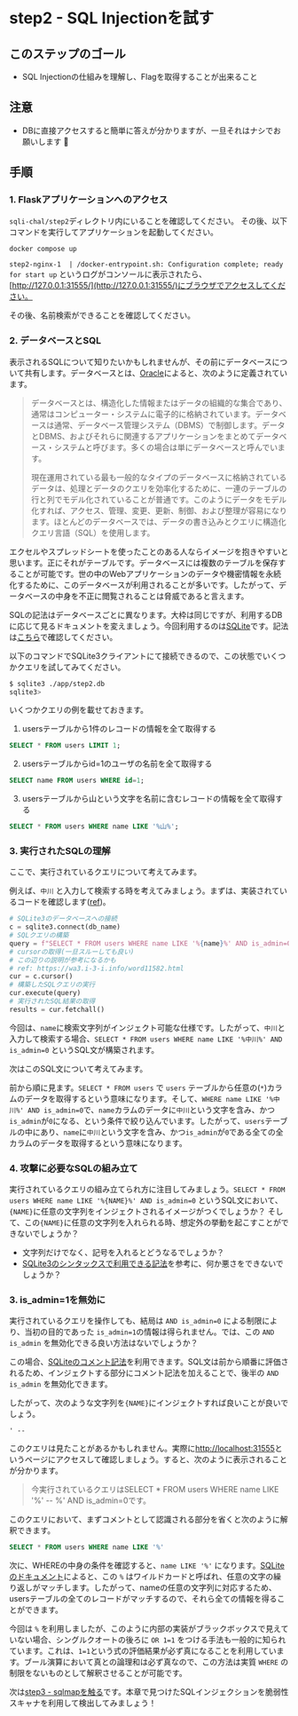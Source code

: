 # step2 - SQL Injectionを試す
## このステップのゴール
- SQL Injectionの仕組みを理解し、Flagを取得することが出来ること

## 注意
- DBに直接アクセスすると簡単に答えが分かりますが、一旦それはナシでお願いします :bow:

## 手順
### 1. Flaskアプリケーションへのアクセス
`sqli-chal/step2`ディレクトリ内にいることを確認してください。
その後、以下コマンドを実行してアプリケーションを起動してください。

```bash
docker compose up
```

`step2-nginx-1  | /docker-entrypoint.sh: Configuration complete; ready for start up` というログがコンソールに表示されたら、[http://127.0.0.1:31555/](http://127.0.0.1:31555/)にブラウザでアクセスしてください。

その後、名前検索ができることを確認してください。

### 2. データベースとSQL

表示されるSQLについて知りたいかもしれませんが、その前にデータベースについて共有します。データベースとは、[Oracle](https://www.oracle.com/jp/database/what-is-database/)によると、次のように定義されています。

> データベースとは、構造化した情報またはデータの組織的な集合であり、通常はコンピューター・システムに電子的に格納されています。データベースは通常、データベース管理システム（DBMS）で制御します。データとDBMS、およびそれらに関連するアプリケーションをまとめてデータベース・システムと呼びます。多くの場合は単にデータベースと呼んでいます。
> 
> 現在運用されている最も一般的なタイプのデータベースに格納されているデータは、処理とデータのクエリを効率化するために、一連のテーブルの行と列でモデル化されていることが普通です。このようにデータをモデル化すれば、アクセス、管理、変更、更新、制御、および整理が容易になります。ほとんどのデータベースでは、データの書き込みとクエリに構造化クエリ言語（SQL）を使用します。

エクセルやスプレッドシートを使ったことのある人ならイメージを抱きやすいと思います。正にそれがテーブルです。データベースには複数のテーブルを保存することが可能です。世の中のWebアプリケーションのデータや機密情報を永続化するために、このデータベースが利用されることが多いです。したがって、データベースの中身を不正に閲覧されることは脅威であると言えます。

SQLの記法はデータベースごとに異なります。大枠は同じですが、利用するDBに応じて見るドキュメントを変えましょう。今回利用するのは[SQLite](https://www.sqlite.org/docs.html)です。記法は[こちら](https://www.sqlite.org/lang.html)で確認してください。

以下のコマンドでSQLite3クライアントにて接続できるので、この状態でいくつかクエリを試してみてください。

```bash
$ sqlite3 ./app/step2.db
sqlite3> 
```

いくつかクエリの例を載せておきます。

1. usersテーブルから1件のレコードの情報を全て取得する

```sql
SELECT * FROM users LIMIT 1;
```

2. usersテーブルからid=1のユーザの名前を全て取得する

```sql
SELECT name FROM users WHERE id=1;
```

3. usersテーブルから山という文字を名前に含むレコードの情報を全て取得する

```sql
SELECT * FROM users WHERE name LIKE '%山%';
```

### 3. 実行されたSQLの理解

ここで、実行されているクエリについて考えてみます。

例えば、`中川` と入力して検索する時を考えてみましょう。まずは、実装されているコードを確認します([ref](./app/app.py#L36-L40))。

```python
# SQLite3のデータベースへの接続
c = sqlite3.connect(db_name)
# SQLクエリの構築
query = f"SELECT * FROM users WHERE name LIKE '%{name}%' AND is_admin=0"
# cursorの取得(一旦スルーしても良い)
# この辺りの説明が参考になるかも
# ref: https://wa3.i-3-i.info/word11582.html
cur = c.cursor()
# 構築したSQLクエリの実行
cur.execute(query)
# 実行されたSQL結果の取得
results = cur.fetchall()
```

今回は、`name`に検索文字列がインジェクト可能な仕様です。したがって、`中川`と入力して検索する場合、`SELECT * FROM users WHERE name LIKE '%中川%' AND is_admin=0` というSQL文が構築されます。

次はこのSQL文について考えてみます。

前から順に見ます。`SELECT * FROM users` で `users` テーブルから任意の(`*`)カラムのデータを取得するという意味になります。そして、`WHERE name LIKE '%中川%' AND is_admin=0`で、`name`カラムのデータに`中川`という文字を含み、かつ`is_admin`が`0`になる、という条件で絞り込んでいます。したがって、`users`テーブルの中にあり、`name`に`中川`という文字を含み、かつ`is_admin`が`0`である全ての全カラムのデータを取得するという意味になります。

### 4. 攻撃に必要なSQLの組み立て

実行されているクエリの組み立てられ方に注目してみましょう。`SELECT * FROM users WHERE name LIKE '%{NAME}%' AND is_admin=0` というSQL文において、`{NAME}`に任意の文字列をインジェクトされるイメージがつくでしょうか？
そして、この`{NAME}`に任意の文字列を入れられる時、想定外の挙動を起こすことができないでしょうか？

- 文字列だけでなく、記号を入れるとどうなるでしょうか？
- [SQLite3のシンタックスで利用できる記法](https://www.sqlite.org/lang.html)を参考に、何か悪さをできないでしょうか？

### 3. is_admin=1を無効に

実行されているクエリを操作しても、結局は `AND is_admin=0` による制限により、当初の目的であった `is_admin=1`の情報は得られません。では、この `AND is_admin` を無効化できる良い方法はないでしょうか？

この場合、[SQLiteのコメント記法](https://www.sqlite.org/lang_comment.html)を利用できます。SQL文は前から順番に評価されるため、インジェクトする部分にコメント記法を加えることで、後半の `AND is_admin` を無効化できます。

したがって、次のような文字列を`{NAME}`にインジェクトすれば良いことが良いでしょう。

```plaintext
' -- 
```

このクエリは見たことがあるかもしれません。実際に[http://localhost:31555](http://localhost:31555)というページにアクセスして確認しましょう。すると、次のように表示されることが分かります。

> 今実行されているクエリはSELECT * FROM users WHERE name LIKE '%' -- %' AND is_admin=0です。 

このクエリにおいて、まずコメントとして認識される部分を省くと次のように解釈できます。

```sql
SELECT * FROM users WHERE name LIKE '%' 
```

次に、WHEREの中身の条件を確認すると、`name LIKE '%'` になります。[SQLiteのドキュメント](https://www.sqlite.org/lang_expr.html#the_like_glob_regexp_match_and_extract_operators)によると、この `%` はワイルドカードと呼ばれ、任意の文字の繰り返しがマッチします。したがって、nameの任意の文字列に対応するため、usersテーブルの全てのレコードがマッチするので、それら全ての情報を得ることができます。

今回は `%` を利用しましたが、このように内部の実装がブラックボックスで見えていない場合、シングルクオートの後ろに `OR 1=1` をつける手法も一般的に知られています。これは、`1=1`という式の評価結果が必ず真になることを利用しています。ブール演算において真との論理和は必ず真なので、この方法は実質 `WHERE` の制限をないものとして解釈させることが可能です。

次は[step3 - sqlmapを触る](../step3/)です。本章で見つけたSQLインジェクションを脆弱性スキャナを利用して検出してみましょう！
